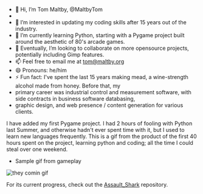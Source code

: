 - 👋 Hi, I’m Tom Maltby, @MaltbyTom
- 
- 👀 I’m interested in updating my coding skills after 15 years out of the industry.
- 🌱 I’m currently learning Python, starting with a Pygame project built around the aesthetic of 80's arcade games.
- 💞️ Eventually, I’m looking to collaborate on more opensource projects, potentially including Gimp features.
- 📫 Feel free to email me at tom@maltby.org
- 😄 Pronouns: he/him
- ⚡ Fun fact: I've spent the last 15 years making mead, a wine-strength alcohol made from honey.  Before that, my
- primary career was industrial control and measurement software, with side contracts in business software databasing,
- graphic design, and web presence / content generation for various clients.

I have added my first Pygame project.  I had 2 hours of fooling with Python last Summer, and otherwise hadn't
ever spent time with it, but I used to learn new languages frequently.  This is a gif from the product of the first 40
hours spent on the project, learning python and coding; all the time I could steal over one weekend.

- Sample gif from gameplay
  
![they comin gif](https://github.com/user-attachments/assets/739a6257-07a0-4942-954c-34ba4292b26a)

For its current progress, check out the [Assault_Shark](https://github.com/MaltbyTom/Assault_Shark) repository.


<!---
MaltbyTom/MaltbyTom is a ✨ special ✨ repository because its `README.md` (this file) appears on your GitHub profile.
You can click the Preview link to take a look at your changes.
--->
